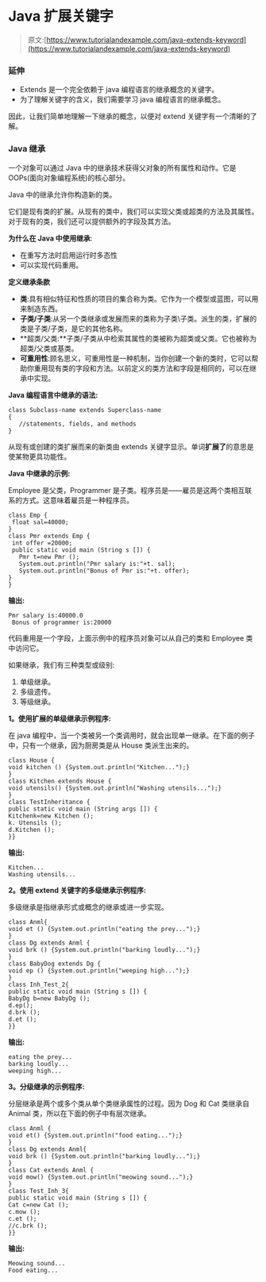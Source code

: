 # Java 扩展关键字

> 原文:[https://www.tutorialandexample.com/java-extends-keyword](https://www.tutorialandexample.com/java-extends-keyword)

### 延伸

*   Extends 是一个完全依赖于 java 编程语言的继承概念的关键字。
*   为了理解关键字的含义，我们需要学习 java 编程语言的继承概念。

因此，让我们简单地理解一下继承的概念，以便对 extend 关键字有一个清晰的了解。

### Java 继承

一个对象可以通过 Java 中的继承技术获得父对象的所有属性和动作。它是 OOPs(面向对象编程系统)的核心部分。

Java 中的继承允许你构造新的类。

它们是现有类的扩展。从现有的类中，我们可以实现父类或超类的方法及其属性。对于现有的类，我们还可以提供额外的字段及其方法。

**为什么在 Java 中使用继承**:

*   在重写方法时启用运行时多态性
*   可以实现代码重用。

**定义继承条款**

*   **类**:具有相似特征和性质的项目的集合称为类。它作为一个模型或蓝图，可以用来制造东西。
*   **子类/子类**:从另一个类继承或发展而来的类称为子类\子类。派生的类，扩展的类是子类/子类，是它的其他名称。
*   **超类/父类:**子类/子类从中检索其属性的类被称为超类或父类。它也被称为超类/父类或基类。
*   **可重用性**:顾名思义，可重用性是一种机制，当你创建一个新的类时，它可以帮助你重用现有类的字段和方法。以前定义的类方法和字段是相同的，可以在继承中实现。

**Java 编程语言中继承的语法:**

```
class Subclass-name extends Superclass-name  
{  
   //statements, fields, and methods
} 
```

从现有或创建的类扩展而来的新类由 extends 关键字显示。单词**扩展了**的意思是使某物更具功能性。

**Java 中继承的示例:**

Employee 是父类，Programmer 是子类。程序员是——雇员是这两个类相互联系的方式。这意味着雇员是一种程序员。

```
class Emp {
 float sal=40000;
}  
class Pmr extends Emp {
 int offer =20000;
 public static void main (String s []) {
   Pmr t=new Pmr ();
   System.out.println("Pmr salary is:"+t. sal);
   System.out.println("Bonus of Pmr is:"+t. offer);
}  
} 
```

**输出:**

```
Pmr salary is:40000.0
 Bonus of programmer is:20000
```

代码重用是一个字段，上面示例中的程序员对象可以从自己的类和 Employee 类中访问它。

如果继承，我们有三种类型或级别:

1.  单级继承。
2.  多级遗传。
3.  等级继承。

**1。使用扩展的单级继承示例程序:**

在 java 编程中，当一个类被另一个类调用时，就会出现单一继承。在下面的例子中，只有一个继承，因为厨房类是从 House 类派生出来的。

```
class House {
void kitchen () {System.out.println("Kitchen...");}  
}  
class Kitchen extends House {
void utensils() {System.out.println("Washing utensils...");}  
}  
class TestInheritance {
public static void main (String args []) {
Kitchenk=new Kitchen ();
k. Utensils ();
d.Kitchen ();
}} 
```

**输出:**

```
Kitchen...
Washing utensils...
```

**2。使用 extend 关键字的多级继承示例程序:**

多级继承是指继承形式或概念的继承或进一步实现。

```
class Anml{  
void et () {System.out.println("eating the prey...");}  
}  
class Dg extends Anml {
void brk () {System.out.println("barking loudly...");}  
}  
class BabyDog extends Dg {
void ep () {System.out.println("weeping high...");}  
}  
class Inh_Test_2{  
public static void main (String s []) {
BabyDg b=new BabyDg ();
d.ep();
d.brk ();
d.et ();
}} 
```

**输出:**

```
eating the prey...
barking loudly...
weeping high...
```

**3。分级继承的示例程序:**

分层继承是两个或多个类从单个类继承属性的过程。因为 Dog 和 Cat 类继承自 Animal 类，所以在下面的例子中有层次继承。

```
class Anml {
void et() {System.out.println("food eating...");}  
}  
class Dg extends Anml{  
void brk () {System.out.println("barking loudly...");}  
}  
class Cat extends Anml {
void mow() {System.out.println("meowing sound...");}  
}  
class Test_Inh_3{  
public static void main (String s []) {
Cat c=new Cat ();
c.mow ();
c.et ();
//c.brk ();
}} 
```

**输出:**

```
Meowing sound...
Food eating... 
```